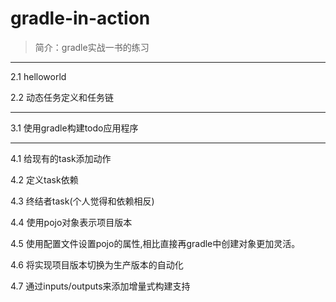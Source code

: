 # gradle-in-action
> 简介：gradle实战一书的练习

***
2.1 helloworld

2.2 动态任务定义和任务链

***
3.1 使用gradle构建todo应用程序

***
4.1 给现有的task添加动作

4.2 定义task依赖

4.3 终结者task(个人觉得和依赖相反)

4.4 使用pojo对象表示项目版本

4.5 使用配置文件设置pojo的属性,相比直接再gradle中创建对象更加灵活。

4.6 将实现项目版本切换为生产版本的自动化

4.7 通过inputs/outputs来添加增量式构建支持